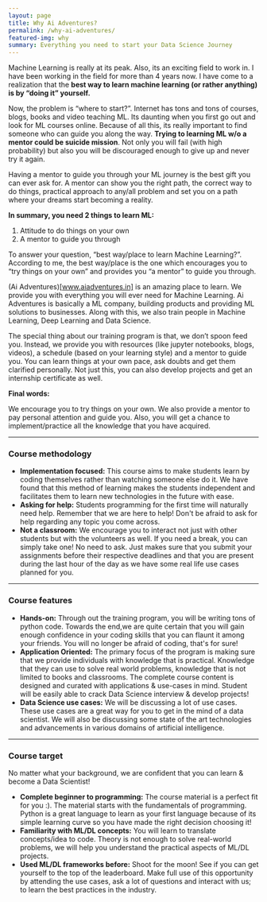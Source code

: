 ```yaml
---
layout: page
title: Why Ai Adventures?
permalink: /why-ai-adventures/
featured-img: why
summary: Everything you need to start your Data Science Journey 
---
```


Machine Learning is really at its peak. Also, its an exciting field to work in. I have been working in the field for more than 4 years now. I have come to a realization that the **best way to learn machine learning (or rather anything) is by “doing it” yourself.**

Now, the problem is “where to start?”. Internet has tons and tons of courses, blogs, books and video teaching ML. Its daunting when you first go out and look for ML courses online. Because of all this, its really important to find someone who can guide you along the way. **Trying to learning ML w/o a mentor could be suicide mission**. Not only you will fail (with high probability) but also you will be discouraged enough to give up and never try it again.

Having a mentor to guide you through your ML journey is the best gift you can ever ask for. A mentor can show you the right path, the correct way to do things, practical approach to any/all problem and set you on a path where your dreams start becoming a reality.

**In summary, you need 2 things to learn ML:**

1. Attitude to do things on your own
2. A mentor to guide you through

To answer your question, “best way/place to learn Machine Learning?”. According to me, the best way/place is the one which encourages you to “try things on your own” and provides you “a mentor” to guide you through.

(Ai Adventures)[www.aiadventures.in] is an amazing place to learn. We provide you with everything you will ever need for Machine Learning. Ai Adventures is basically a ML company, building products and providing ML solutions to businesses. Along with this, we also train people in Machine Learning, Deep Learning and Data Science.

The special thing about our training program is that, we don’t spoon feed you. Instead, we provide you with resources (like jupyter notebooks, blogs, videos), a schedule (based on your learning style) and a mentor to guide you. You can learn things at your own pace, ask doubts and get them clarified personally. Not just this, you can also develop projects and get an internship certificate as well.

**Final words:**

We encourage you to try things on your own. We also provide a mentor to pay personal attention and guide you. Also, you will get a chance to implement/practice all the knowledge that you have acquired. 

***

### Course methodology

- **Implementation focused:** This course aims to make students learn by coding themselves rather than watching someone else do it. We have found that this method of learning makes the students independent and facilitates them to learn new technologies in the future with ease. 
- **Asking for help:** Students programming for the first time will naturally need help. Remember that we are here to help! Don't be afraid to ask for help regarding any topic you come across.
- **Not a classroom:** We encourage you to interact not just with other students but with the volunteers as well. If you need a break, you can simply take one! No need to ask. Just makes sure that you submit your assignments before their respective deadlines and that you are present during the last hour of the day as we have some real life use cases planned for you.

***

### Course features

- **Hands-on:** Through out the training program, you will be writing tons of python code. Towards the end,we are quite certain that you will gain enough confidence in your coding skills that you can flaunt it among your friends. You will no longer be afraid of coding, that's for sure!
- **Application Oriented:** The primary focus of the program is making sure that we provide individuals with knowledge that is practical. Knowledge that they can use to solve real world problems, knowledge that is not limited to books and classrooms. The complete course content is designed and curated with applications & use-cases in mind. Student will be easily able to crack Data Science interview & develop projects!
- **Data Science use cases:** We will be discussing a lot of use cases. These use cases are a great way for you to get in the mind of a data scientist. We will also be discussing some state of the art technologies and advancements in various domains of artificial intelligence.

***

### Course target

No matter what your background, we are confident that you can learn & become a Data Scientist!
- **Complete beginner to programming:** The course material is a perfect fit for you :). The material starts with the fundamentals of programming. Python is a great language to learn as your first language because of its simple learning curve so you have made the right decision choosing it!
- **Familiarity with ML/DL concepts:** You will learn to translate concepts/idea to code. Theory is not enough to solve real-world problems, we will help you understand the practical aspects of ML/DL projects. 
- **Used ML/DL frameworks before:** Shoot for the moon! See if you can get yourself to the top of the leaderboard. Make full use of this opportunity by attending the use cases, ask a lot of questions and interact with us; to learn the best practices in the industry.


<!--
***

### What else?

<h3 style='text-align:center;'> Talk to Ankur</h3>
<img src='{{ site.baseurl }}/assets/img/GettingStarted/Ankur.jpg' style='display: block; margin-left: auto; margin-right: auto;'>

<p style='text-align:center;'>No matter what you want to learn, this is the right guy to talk to! <br>
You can find more about him <a href='https://ankur-singh.github.io'>here</a>.<br>
</p> 

<h3 style='text-align:center;'> Write feedback</h3>
<img src='{{ site.baseurl }}/assets/img/GettingStarted/feedback.jpg' style='display: block; margin-left: auto; margin-right: auto; width: 60%; height: 60%;'>
<p style='text-align:center;'>Read feedback from past batches or write your own!</p><br>

<h3 style='text-align:center;'>Take pictures!</h3>
<img src='{{ site.baseurl }}/assets/img/GettingStarted/selfie_spot.jpg' style='display: block; margin-left: auto; margin-right: auto; width: 70%; height: 70%;'>
<p style='text-align:center;'>Make sure you take pictures with your certificates in our designated selfie spot and flaunt them on social media!</p><br>

<h3 style='text-align:center;'>Spread the word</h3>
<img src='{{ site.baseurl }}/assets/img/GettingStarted/pranjal_linkedin.png' style='display: block; margin-left: auto; margin-right: auto; width: 70%; height: 70%;'/>
<p style='text-align:center;'>Like what you see? Make sure to spread the word about this course on social media. You can find posts made by people from past batches <a href='https://www.linkedin.com/posts/suyashbhiste_machinelearning-deeplearning-artificialintelligence-activity-6601333533636165632-XhT6'>here</a> and <a href='https://www.linkedin.com/posts/pranjal-enchalwar-86123a166_artificialintelligence-ml-deeplearning-activity-6601425275924377600-1UTZ'>here</a>.</p>



<h3 style='text-align:center;'>Students become the teachers!</h3>
<img src='{{ site.baseurl }}/assets/img/GettingStarted/advice_new_learners.jpg' style='display: block; margin-left: auto; margin-right: auto; width: 70%; height: 70%;'>
<p style='text-align:center;'>Write advice for the people from the next batch.</p><br>

-->
